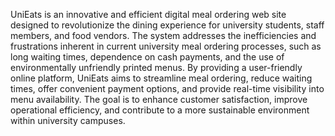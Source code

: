 UniEats is an innovative and efficient digital meal ordering web site designed to revolutionize the dining experience for university students, staff members, and food vendors. The system addresses the inefficiencies and frustrations inherent in current university meal ordering processes, such as long waiting times, dependence on cash payments, and the use of environmentally unfriendly printed menus. By providing a user-friendly online platform, UniEats aims to streamline meal ordering, reduce waiting times, offer convenient payment options, and provide real-time visibility into menu availability. The goal is to enhance customer satisfaction, improve operational efficiency, and contribute to a more sustainable environment within university campuses.
